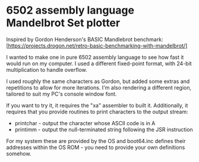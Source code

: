 # 6502 assembly language Mandelbrot Set plotter

Inspired by Gordon Henderson's BASIC Mandlebrot benchmark: 
[https://projects.drogon.net/retro-basic-benchmarking-with-mandelbrot/]

I wanted to make one in pure 6502 assembly language to see how fast it would run
on my computer.  I used a different fixed-point format, with 24-bit multiplication
to handle overflow.

I used roughly the same characters as Gordon, but added some extras and repetitions 
to allow for more iterations.  I'm also rendering a different region, tailored to
suit my PC's console window font.

If you want to try it, it requires the "xa" assembler to built it.  Additionally, 
it requires that you provide routines to print characters to the output stream:

* printchar  - output the character whose ASCII code is in A
* printimm   - output the null-terminated string following the JSR instruction

For my system these are provided by the OS and boot64.inc defines their addresses
within the OS ROM - you need to provide your own definitions somehow.

